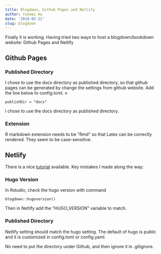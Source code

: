 ```yaml
---
title: Blogdown, Github Pages and Netlify 
author: Yunwei Hu
date: '2018-02-22'
slug: blogdown
---
```


Finally it is working. 
Having tried two ways to host a blogdown/bookdown website: Github Pages and Netlify

## Github Pages

### Published Directory

I chose to use the docs directory as published directory, so that github pages can be generated by change the settings from github website. Add the line below to config.toml. ≈
```
publishDir = "docs"
```
I chose to use the docs directory as published directory.

### Extension
R markdown extension needs to be "Rmd" so that Latex can be correctly rendered. They seem to be case-sensitive. 

## Netlify

There is a nice [tutorial](https://alison.rbind.io/post/up-and-running-with-blogdown/) available. Key mistakes I made along the way:

### Hugo Version
In Rstudio, check the hugo version with command

```
blogdown::hugoversion()
```
Then in Netlify add the "HUGO_VERSION" variable to match. 

### Published Directory
Netlify setting should match the hugo setting. The default of hugo is public and it is customized in config.toml or config.yaml.

No need to put the directory under Github, and then ignore it in .gitignore. 
